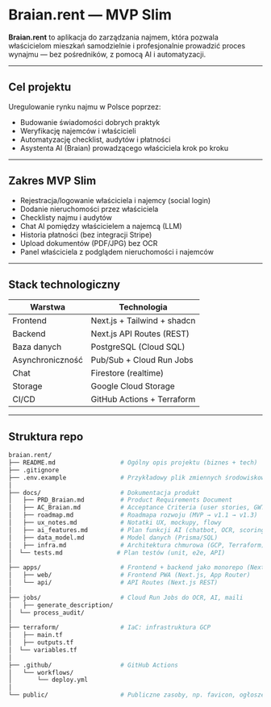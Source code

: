 # Braian.rent — MVP Slim

**Braian.rent** to aplikacja do zarządzania najmem, która pozwala właścicielom mieszkań samodzielnie i profesjonalnie prowadzić proces wynajmu — bez pośredników, z pomocą AI i automatyzacji.

---

## Cel projektu

Uregulowanie rynku najmu w Polsce poprzez:

- Budowanie świadomości dobrych praktyk
- Weryfikację najemców i właścicieli
- Automatyzację checklist, audytów i płatności
- Asystenta AI (Braian) prowadzącego właściciela krok po kroku

---

## Zakres MVP Slim

- Rejestracja/logowanie właściciela i najemcy (social login)
- Dodanie nieruchomości przez właściciela
- Checklisty najmu i audytów
- Chat AI pomiędzy właścicielem a najemcą (LLM)
- Historia płatności (bez integracji Stripe)
- Upload dokumentów (PDF/JPG) bez OCR
- Panel właściciela z podglądem nieruchomości i najemców

---

## Stack technologiczny

| Warstwa         | Technologia                  |
|-----------------|------------------------------|
| Frontend        | Next.js + Tailwind + shadcn  |
| Backend         | Next.js API Routes (REST)    |
| Baza danych     | PostgreSQL (Cloud SQL)       |
| Asynchroniczność| Pub/Sub + Cloud Run Jobs     |
| Chat            | Firestore (realtime)         |
| Storage         | Google Cloud Storage         |
| CI/CD           | GitHub Actions + Terraform   |

---

## Struktura repo

```bash
braian.rent/
├── README.md                  # Ogólny opis projektu (biznes + tech)
├── .gitignore
├── .env.example               # Przykładowy plik zmiennych środowiskowych
│
├── docs/                      # Dokumentacja produkt
│   ├── PRD_Braian.md          # Product Requirements Document
│   ├── AC_Braian.md           # Acceptance Criteria (user stories, GWT)
│   ├── roadmap.md             # Roadmapa rozwoju (MVP → v1.1 → v1.3)
│   ├── ux_notes.md            # Notatki UX, mockupy, flowy
│   ├── ai_features.md         # Plan funkcji AI (chatbot, OCR, scoring)
│   ├── data_model.md          # Model danych (Prisma/SQL)
│   ├── infra.md               # Architektura chmurowa (GCP, Terraform)
│  └── tests.md               # Plan testów (unit, e2e, API)
│
├── apps/                      # Frontend + backend jako monorepo (Next.js)
│   ├── web/                   # Frontend PWA (Next.js, App Router)
│   └── api/                   # API Routes (Next.js REST)
│
├── jobs/                      # Cloud Run Jobs do OCR, AI, maili
│   ├── generate_description/
│  └── process_audit/
│
├── terraform/                 # IaC: infrastruktura GCP
│   ├── main.tf
│   ├── outputs.tf
│  └── variables.tf
│
├── .github/                   # GitHub Actions
│   └── workflows/
│       └── deploy.yml
│
└── public/                    # Publiczne zasoby, np. favicon, ogłoszenia
```
